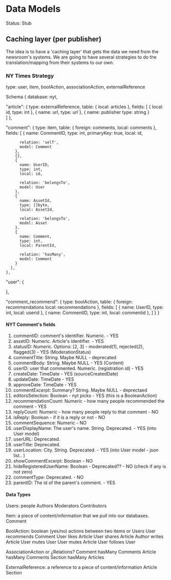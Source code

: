 # Data Models

Status: Stub

## Caching layer (per publisher)

The idea is to have a 'caching layer' that gets the data we need from the newsroom's systems.
We are going to have several strategies to do the translation/mapping from their systems to our own.

### NY Times Strategy

type: user, item, boolAction, associationAction, externalReference

Schema
{
  database: nyt,

  "article": {
    type: externalReference,
    table: {
      local: articles
    },
    fields: [
      {
        local: id,
        type: int
      },
      {
        name: url,
        type: url
      },
      {
        name: publisher
        type: string
      }   
    ]
  },

  "comment": {
      type: item,
      table: {
        foreign: comments,
        local: comments
      },
      fields: [
        {
          name: CommentID,
          type: int,
          primaryKey: true,
          local: id,

          relation: 'self',
          model: Comment
        },
        {},
        {
          name: UserID,
          type: int,
          local: id,

          relation: 'belongsTo',
          model: User
        },
        {
          name: AssetId,
          type: []byte,
          local: AssetId,

          relation: 'belongsTo',
          model: Asset
        }.
        {
          name: Comment,
          type: int,
          local: ParentId,

          relation: 'hasMany',
          model: Comment
        }
      ],    
    },

  "user": {

  },

  "comment_recommend": {
      type: boolAction,
      table: {
        foreign: recommendations
        local: recommendations
      },
      fields: [
        {
          name: UserID,
          type: int,
          local: userid
        },
        {
          name: CommentID,
          type: int,
          local: commentid
        },
      ]
    }
}

#### NYT Comment's fields

1. commentID: comment's identifier. Numeric. - YES
2. assetID: Numeric. Article's identifier. - YES
3. statusID: Numeric. Options: [2, 3]  - moderated(1), rejected(2), flagged(3) - YES (ModerationStatus)
4. commentTitle: String. Maybe NULL  - deprecated
5. commentBody: String. Maybe NULL - YES (Content)
6. userID: user that commented. Numeric.  (registration id) - YES
7. createDate: TimeDate   - YES (sourceCreatedDate)
8. updateDate: TimeDate   - YES
9. approveDate: TimeDate  - YES
10. commentExcerpt: Summary? String. Maybe NULL  - deprectaed
11. editorsSelection: Boolean  - nyt picks - YES (this is a BooleanAction)
12. recommendationCount: Numeric  - how many people recommended the comment  - YES
13. replyCount: Numeric  - how many people reply to that comment - NO
14. isReply: Boolean  - if it is a reply or not - NO
15. commentSequence: Numeric  - NO
16. userDisplayName: The user's name. String.  Deprecated. - YES (into User model)
17. userURL: Deprecated.
18. userTitle:  Deprecated.
19. userLocation: City. String. Deprecated. - YES (into User model - json list.. )
20. showCommentExcerpt: Boolean  - NO
21. hideRegisteredUserName: Boolean  - Deprecated?? - NO (check if any is not zero)
22. commentType: Deprecated. - NO
23. parentID: The id of the parent's comment. - YES


#### Data Types

Users: people
  Authors
  Moderators
  Contributors

Item: a piece of content/information that we pull into our databases.
  Comment

BoolAction: boolean (yes/no) actions between two items or Users
  User recommends Comment
  User likes Article
  User shares Article
  Author writes Article
  User mutes User
  User mutes Article
  User follows User

AssociationAction or ¿Relations?
  Comment hasMany Comments
  Article hasMany Comments
  Section hasMany Articles


ExternalReference: a reference to a piece of content/information
  Article
  Section
